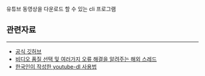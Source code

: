유튜브 동영상을 다운로드 할 수 있는 cli 프로그램

## 관련자료
---
- [공식 깃허브](https://github.com/ytdl-org/youtube-dl)
- [비디오 품질 선택 및 여러가지 오류 해결을 알려주는 해외 스레드](https://askubuntu.com/questions/486297/how-to-select-video-quality-from-youtube-dl)
- [한국인이 작성한 youtube-dl 사용법](https://triplexblog.kr/90)